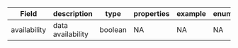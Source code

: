|Field | description | type | properties | example | enum|
| ---| ---| ---| ---| ---| --- |
| availability | data availability | boolean | NA | NA | NA|
